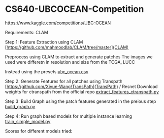 # CS640-UBCOCEAN-Competition

https://www.kaggle.com/competitions/UBC-OCEAN


Requirements:
CLAM

Step 1:
Feature Extraction using CLAM
[https://github.com/mahmoodlab/CLAM/tree/master](CLAM)

Preprocess using CLAM to extract and generate patches
The images we used were differetn in resolution and size from the TCGA, LUCC 

Instead using the presets [ubc_ocean.csv](ubc_ocean.csv)

Step 2: 
Generate Features for all patches using Transpath [https://github.com/Xiyue-Wang/TransPath](TransPath) / Resnet
Download weights for ctranspath from the official repo
[extract_features_ctranspath.py](extract_features_ctranspath.py)

Step 3: 
Build Graph using the patch features generated in the preious step
[build_graph.py](build_graph.py)

Step 4:
Run graph based models for multiple instance learning
[train_simple_model.py](train_simple_model.py)


Scores for different models tried:

